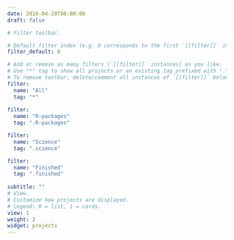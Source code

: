 ```yaml
---
date: 2016-04-20T00:00:00
draft: false

# Filter toolbar.

# Default filter index (e.g. 0 corresponds to the first `[[filter]]` instance below).
filter_default: 0

# Add or remove as many filters (`[[filter]]` instances) as you like.
# Use "*" tag to show all projects or an existing tag prefixed with "." to filter by specific tag.
# To remove toolbar, delete/comment all instances of `[[filter]]` below.
filter:
  name: "All"
  tag: "*"
  
filter:
  name: "R-packages"
  tag: ".R-packages"

filter:
  name: "Science"
  tag: ".science"

filter:
  name: "Finished"
  tag: ".finished"
  
subtitle: ""
# View.
# Customize how projects are displayed.
# Legend: 0 = list, 1 = cards.
view: 1
weight: 2
widget: projects
---
```


